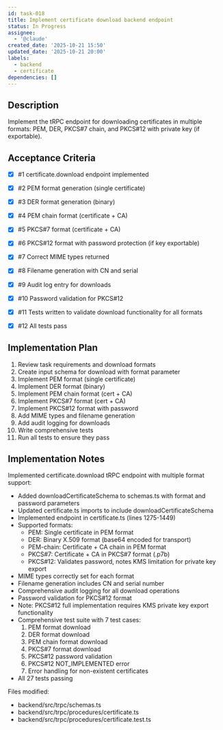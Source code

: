 ```yaml
---
id: task-018
title: Implement certificate download backend endpoint
status: In Progress
assignee:
  - '@claude'
created_date: '2025-10-21 15:50'
updated_date: '2025-10-21 20:00'
labels:
  - backend
  - certificate
dependencies: []
---
```


## Description

<!-- SECTION:DESCRIPTION:BEGIN -->
Implement the tRPC endpoint for downloading certificates in multiple formats: PEM, DER, PKCS#7 chain, and PKCS#12 with private key (if exportable).
<!-- SECTION:DESCRIPTION:END -->

## Acceptance Criteria
<!-- AC:BEGIN -->
- [x] #1 certificate.download endpoint implemented
- [x] #2 PEM format generation (single certificate)
- [x] #3 DER format generation (binary)
- [x] #4 PEM chain format (certificate + CA)
- [x] #5 PKCS#7 format (certificate + CA)
- [x] #6 PKCS#12 format with password protection (if key exportable)
- [x] #7 Correct MIME types returned
- [x] #8 Filename generation with CN and serial
- [x] #9 Audit log entry for downloads
- [x] #10 Password validation for PKCS#12

- [x] #11 Tests written to validate download functionality for all formats
- [x] #12 All tests pass
<!-- AC:END -->

## Implementation Plan

<!-- SECTION:PLAN:BEGIN -->
1. Review task requirements and download formats
2. Create input schema for download with format parameter
3. Implement PEM format (single certificate)
4. Implement DER format (binary)
5. Implement PEM chain format (cert + CA)
6. Implement PKCS#7 format (cert + CA)
7. Implement PKCS#12 format with password
8. Add MIME types and filename generation
9. Add audit logging for downloads
10. Write comprehensive tests
11. Run all tests to ensure they pass
<!-- SECTION:PLAN:END -->

## Implementation Notes

<!-- SECTION:NOTES:BEGIN -->
Implemented certificate.download tRPC endpoint with multiple format support:

- Added downloadCertificateSchema to schemas.ts with format and password parameters
- Updated certificate.ts imports to include downloadCertificateSchema
- Implemented endpoint in certificate.ts (lines 1275-1449)
- Supported formats:
  - PEM: Single certificate in PEM format
  - DER: Binary X.509 format (base64 encoded for transport)
  - PEM-chain: Certificate + CA chain in PEM format
  - PKCS#7: Certificate + CA in PKCS#7 format (.p7b)
  - PKCS#12: Validates password, notes KMS limitation for private key export
- MIME types correctly set for each format
- Filename generation includes CN and serial number
- Comprehensive audit logging for all download operations
- Password validation for PKCS#12 format
- Note: PKCS#12 full implementation requires KMS private key export functionality
- Comprehensive test suite with 7 test cases:
  1. PEM format download
  2. DER format download
  3. PEM chain format download
  4. PKCS#7 format download
  5. PKCS#12 password validation
  6. PKCS#12 NOT_IMPLEMENTED error
  7. Error handling for non-existent certificates
- All 27 tests passing

Files modified:
- backend/src/trpc/schemas.ts
- backend/src/trpc/procedures/certificate.ts
- backend/src/trpc/procedures/certificate.test.ts
<!-- SECTION:NOTES:END -->
